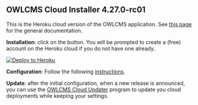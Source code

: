 ## OWLCMS Cloud Installer 4.27.0-rc01

This is the Heroku cloud version of the OWLCMS application.  See [this page](https://owlcms.github.io/owlcms4-prerelease/#/index) for the general documentation.

**Installation**: click on the button.  You will be prompted to create a (free) account on the Heroku cloud if you do not have one already.

[![Deploy to Heroku](https://www.herokucdn.com/deploy/button.png)](https://heroku.com/deploy?template=https://github.com/owlcms/owlcms-heroku-prerelease/tree/4.27.0-rc01)

**Configuration**: Follow the following [instructions](https://owlcms.github.io/owlcms4-prerelease/#/Heroku).

**Update**: after the initial configuration,  when a new release is announced, you can use the [OWLCMS Cloud Updater](https://github.com/owlcms/owlcms4-heroku-updater/) program to update you cloud deployments while keeping your settings.